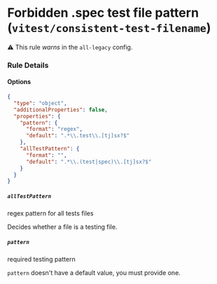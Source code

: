 # Forbidden .spec test file pattern (`vitest/consistent-test-filename`)

⚠️ This rule _warns_ in the `all-legacy` config.

<!-- end auto-generated rule header -->

### Rule Details

#### Options

```json
{
  "type": "object",
  "additionalProperties": false,
  "properties": {
    "pattern": {
      "format": "regex",
      "default": ".*\\.test\\.[tj]sx?$"
    },
    "allTestPattern": {
      "format": "",
      "default": ".*\\.(test|spec)\\.[tj]sx?$"
    }
  }
}
```

##### `allTestPattern`

regex pattern for all tests files

Decides whether a file is a testing file.

##### `pattern`

required testing pattern

`pattern` doesn't have a default value, you must provide one.

